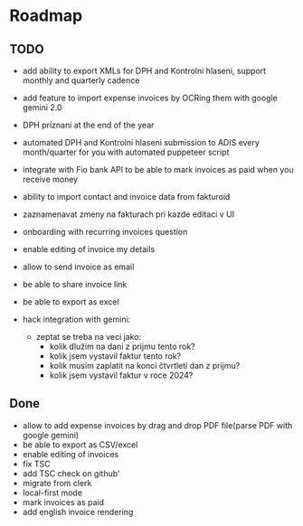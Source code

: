 # Roadmap

## TODO

- add ability to export XMLs for DPH and Kontrolni hlaseni, support monthly and quarterly cadence
- add feature to import expense invoices by OCRing them with google gemini 2.0
- DPH priznani at the end of the year
- automated DPH and Kontrolni hlaseni submission to ADIS every month/quarter for you with automated puppeteer script
- integrate with Fio bank API to be able to mark invoices as paid when you receive money
- ability to import contact and invoice data from fakturoid
- zaznamenavat zmeny na fakturach pri kazde editaci v UI
- onboarding with recurring invoices question
- enable editing of invoice my details
- allow to send invoice as email
- be able to share invoice link
- be able to export as excel
- hack integration with gemini:

  - zeptat se treba na veci jako:
    - kolik dlužím na dani z prijmu tento rok?
    - kolik jsem vystavil faktur tento rok?
    - kolik musím zaplatit na konci čtvrtletí dan z prijmu?
    - kolik jsem vystavil faktur v roce 2024?

## Done

- allow to add expense invoices by drag and drop PDF file(parse PDF with google gemini)
- be able to export as CSV/excel
- enable editing of invoices
- fix TSC
- add TSC check on github'
- migrate from clerk
- local-first mode
- mark invoices as paid
- add english invoice rendering

